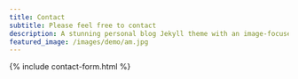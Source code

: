 ```yaml
---
title: Contact
subtitle: Please feel free to contact
description: A stunning personal blog Jekyll theme with an image-focused design.
featured_image: /images/demo/am.jpg
---
```


{% include contact-form.html %}

